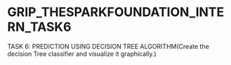 # GRIP_THESPARKFOUNDATION_INTERN_TASK6
TASK 6: PREDICTION USING DECISION TREE ALGORITHM(Create the decision Tree classifier and visualize it graphically.)
